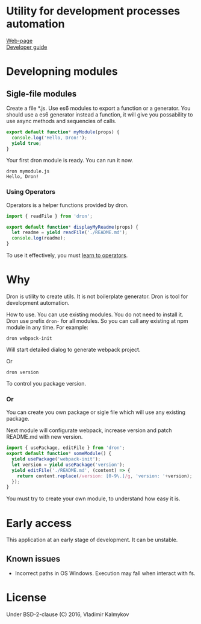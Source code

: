 Utility for development processes automation
==

[Web-page](https://morulus.github.io/dron)   
[Developer guide](http://github.com/morulus/dron/blob/master/docs/dg.md)

# Developning modules

## Sigle-file modules

Create a file *.js. Use es6 modules to export a function or a generator. You should use a es6 generator instead a function, it will give you possability to use async methods and sequencies of calls.

```js
export default function* myModule(props) {
  console.log('Hello, Dron!');
  yield true;
}
```

Your first dron module is ready. You can run it now.
```
dron mymodule.js
Hello, Dron!
```

### Using Operators

Operators is a helper functions provided by dron.

```js
import { readFile } from 'dron';

export default function* displayMyReadme(props) {
  let readme = yield readFile('./README.md');
  console.log(readme);
}
```

To use it effectively, you must [learn to operators](http://github.com/morulus/dron/blob/master/docs/operators.md).

# Why

Dron is utility to create utils. It is not boilerplate generator. Dron is tool for development automation.

How to use. You can use existing modules. You do not need to install it. Dron use prefix `dron-` for all modules. So you can call any existing at npm module in any time. For example:

```
dron webpack-init
```

Will start detailed dialog to generate webpack project.

Or

```
dron version
```

To control you package version.

### Or

You can create you own package or sigle file which will use any existing package.

Next module will configurate webpack, increase version and patch README.md with new version.

```js
import { usePackage, editFile } from 'dron';
export default function* someModule() {
  yield usePackage('webpack-init');
  let version = yield usePackage('version');
  yield editFile('./README.md', (content) => {
    return content.replace(/version: [0-9\.]/g, 'version: '+version);
  });
}
```

You must try to create your own module, to understand how easy it is.

# Early access

This application at an early stage of development. It can be unstable.

## Known issues

- Incorrect paths in OS Windows. Execution may fall when interact with fs.

# License
Under BSD-2-clause (C) 2016, Vladimir Kalmykov
